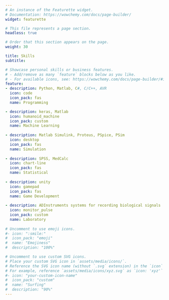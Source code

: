 ```yaml
---
# An instance of the Featurette widget.
# Documentation: https://wowchemy.com/docs/page-builder/
widget: featurette

# This file represents a page section.
headless: true

# Order that this section appears on the page.
weight: 30

title: Skills
subtitle:

# Showcase personal skills or business features.
# - Add/remove as many `feature` blocks below as you like.
# - For available icons, see: https://wowchemy.com/docs/page-builder/#icons
feature:
- description: Python, Matlab, C#, C/C++, AVR
  icon: code
  icon_pack: fas
  name: Programming

- description: keras, Matlab
  icon: humanoid_machine
  icon_pack: custom
  name: Machine Learning
 
- description: Matlab Simulink, Proteus, PSpice, PSim
  icon: desktop
  icon_pack: fas
  name: Simulation
  
- description: SPSS, MedCalc
  icon: chart-line
  icon_pack: fas
  name: Statistical
  
- description: unity
  icon: gamepad
  icon_pack: fas
  name: Game Development
  
- description: ADInstruments systems for recording biological signals
  icon: monitor_pulse
  icon_pack: custom
  name: Laboratory
  
# Uncomment to use emoji icons.
#- icon: ":smile:"
#  icon_pack: "emoji"
#  name: "Emojiness"
#  description: "100%"  

# Uncomment to use custom SVG icons.
# Place your custom SVG icon in `assets/media/icons/`.
# Reference the SVG icon name (without `.svg` extension) in the `icon` field.
# For example, reference `assets/media/icons/xyz.svg` as `icon: 'xyz'`
#- icon: "your-custom-icon-name"
#  icon_pack: "custom"
#  name: "Surfing"
#  description: "90%"
---
```

